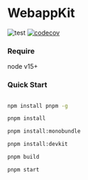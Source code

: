 # WebappKit

![test](https://github.com/querycap/webappkit/workflows/test/badge.svg)
[![codecov](https://codecov.io/gh/querycap/webappkit/branch/master/graph/badge.svg)](https://codecov.io/gh/querycap/devkit)

### Require

node v15+

### Quick Start

```bash

npm install pnpm -g

pnpm install

pnpm install:monobundle

pnpm install:devkit

pnpm build

pnpm start
```
